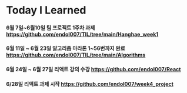 # Today I Learned

#### 6월 7일~6월10일 팀 프로젝트 1주차 과제 https://github.com/endol007/TIL/tree/main/Hanghae_week1

#### 6월 11일 ~ 6월 23일 알고리즘 마라톤 1~56번까지 완료 https://github.com/endol007/TIL/tree/main/Algorithms 

#### 6월 24일 ~ 6월 27일 리액트 강의 수강 https://github.com/endol007/React

#### 6/28일 리액트 과제 시작 https://github.com/endol007/week4_project
